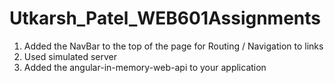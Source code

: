 # Utkarsh_Patel_WEB601Assignments
1. Added the NavBar to the top of the page for Routing / Navigation to links
2. Used simulated server
3. Added the angular-in-memory-web-api to your application
